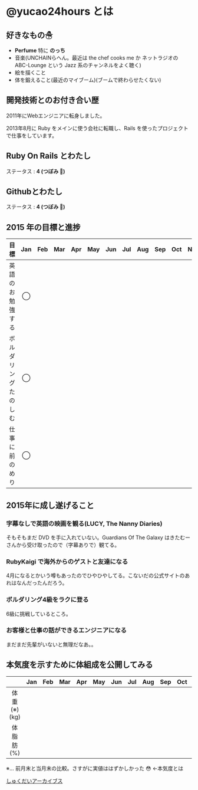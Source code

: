 # @yucao24hours とは
## 好きなもの☃
* **Perfume** 特に **のっち**
* 音楽(UNCHAINらへん。最近は the chef cooks me か ネットラジオの ABC-Lounge という Jazz 系のチャンネルをよく聴く)
* 絵を描くこと
* 体を鍛えること(最近のマイブーム)(ブームで終わらせたくない)

## 開発技術とのお付き合い歴
2011年にWebエンジニアに転身しました。

2013年8月に Ruby をメインに使う会社に転職し、Rails を使ったプロジェクトで仕事をしています。

## Ruby On Rails とわたし
ステータス : **4 (つぼみ :tulip:)**

## Githubとわたし
ステータス : **4 (つぼみ :tulip:)**

## 2015 年の目標と進捗
|            目標           | Jan | Feb | Mar | Apr | May | Jun | Jul | Aug | Sep | Oct | Nov | Dec |
|:-------------------------|:---:|:---:|:---:|:---:|:---:|:---:|:---:|:---:|:---:|:---:|:---:|:---:|
|英語のお勉強する| ◯ |
|ボルダリングたのしむ| ◯ |
|仕事に前のめり| ◯ |

## 2015年に成し遂げること
### 字幕なしで英語の映画を観る(LUCY, The Nanny Diaries)
そもそもまだ DVD を手に入れていない。Guardians Of The Galaxy はきたむーさんから受け取ったので（字幕ありで）観てる。

### RubyKaigi で海外からのゲストと友達になる
4月になるとかいう噂もあったのでひやひやしてる。こないだの公式サイトのあれはなんだったんだろう。

### ボルダリング4級をラクに登る
6級に挑戦しているところ。

### お客様と仕事の話ができるエンジニアになる
まだまだ先輩がいないと無理だなあ。。

## 本気度を示すために体組成を公開してみる
|           | Jan | Feb | Mar | Apr | May | Jun | Jul | Aug | Sep | Oct | Nov | Dec |
|:---------:|:---:|:---:|:---:|:---:|:---:|:---:|:---:|:---:|:---:|:---:|:---:|:---:|
| 体重(※)(kg) |
| 体脂肪(%)   |

※… 前月末と当月末の比較。さすがに実値ははずかしかった :flushed: ←本気度とは

[しゅくだいアーカイブス](https://gist.github.com/yucao24hours/9353b1a818a1c94d71ff)
